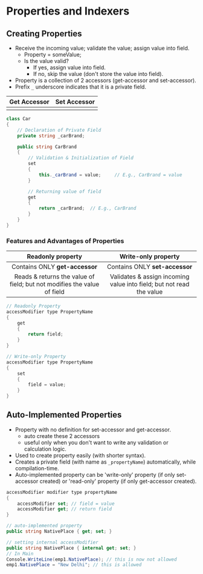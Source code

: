 # Properties and Indexers

## Creating Properties

- Receive the incoming value; validate the value; assign value into field.
  - Property = someValue;
  - Is the value valid?
    - If yes, assign value into field.
    - If no, skip the value (don't store the value into field).
- Property is a collection of 2 accessors (get-accessor and set-accessor).
- Prefix `_` underscore indicates that it is a private field.

| Get Accessor | Set Accessor |
| :----------: | :----------: |
|              |              |

```cs
class Car
{
    // Declaration of Private Field
    private string _carBrand;

    public string CarBrand
    {
        // Validation & Initialization of Field
        set
        {
            this._carBrand = value;     // E.g., CarBrand = value
        }

        // Returning value of field
        get
        {
            return _carBrand;  // E.g., CarBrand
        }
    }
}
```

### Features and Advantages of Properties

|                            Readonly property                            |                         Write-only property                          |
| :---------------------------------------------------------------------: | :------------------------------------------------------------------: |
|                     Contains ONLY **get-accessor**                      |                    Contains ONLY **set-accessor**                    |
| Reads & returns the value of field; but not modifies the value of field | Validates & assign incoming value into field; but not read the value |

```cs
// Readonly Property
accessModifier type PropertyName
{
    get
    {
        return field;
    }
}

// Write-only Property
accessModifier type PropertyName
{
    set
    {
        field = value;
    }
}
```

## Auto-Implemented Properties

- Property with no definition for set-accessor and get-accessor.
    - auto create these 2 accessors
    - useful only when you don't want to write any validation or calculation logic.
- Used to create property easily (with shorter syntax).
- Creates a private field (with name as `_propertyName`) automatically, while compilation-time.
- Auto-implemented property can be 'write-only' property (if only set-accessor created) or 'read-only' property (if only get-accessor created).

```cs
accessModifier modifier type propertyName
{
    accessModifier set; // field = value
    accessModifier get; // return field
}
```

```cs
// auto-implemented property
public string NativePlace { get; set; }

// setting internal accessModifier
public string NativePlace { internal get; set; }
// In Main
Console.WriteLine(emp1.NativePlace); // this is now not allowed
emp1.NativePlace = "New Delhi"; // this is allowed
```
